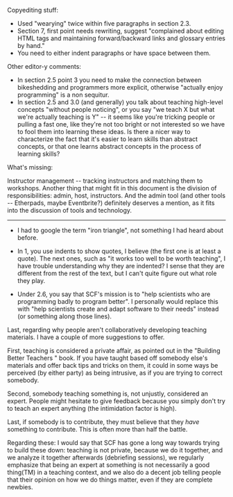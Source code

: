 Copyediting stuff:

- Used "wearying" twice within five paragraphs in section 2.3.
- Section 7, first point needs rewriting, suggest "complained about editing HTML tags and maintaining forward/backward links and glossary entries by hand."
- You need to either indent paragraphs or have space between them.

Other editor-y comments:

- In section 2.5 point 3 you need to make the connection between bikeshedding and programmers more explicit, otherwise "actually enjoy programming" is a non sequitur.
- In section 2.5 and 3.0 (and generally) you talk about teaching high-level concepts "without people noticing", or you say "we teach X but what we're actually teaching is Y" -- it seems like you're tricking people or pulling a fast one, like they're not too bright or not interested so we have to fool them into learning these ideas. Is there a nicer way to characterize the fact that it's easier to learn skills than abstract concepts, or that one learns abstract concepts in the process of learning skills?

What's missing:

Instructor management -- tracking instructors and matching them to workshops. Another thing that might fit in this document is the division of responsibilities: admin, host, instructors. And the admin tool (and other tools -- Etherpads, maybe Eventbrite?) definitely deserves a mention, as it fits into the discussion of tools and technology.

----------------------------------------

- I had to google the term "iron triangle", not something I had heard about before.

- In 1, you use indents to show quotes, I believe (the first one is at least a quote). The next ones, such as "it works too well to be worth teaching", I have trouble understanding why they are indented? I sense that they are different from the rest of the text, but I can't quite figure out what role they play.

- Under 2.6, you say that SCF's mission is to "help scientists who are programming badly to program better". I personally would replace this with "help scientists create and adapt software to their needs" instead (or something along those lines).

Last, regarding why people aren't collaboratively developing teaching materials. I have a couple of more suggestions to offer.

First, teaching is considered a private affair, as pointed out in the "Building Better Teachers " book. If you have taught based off somebody else's materials and offer back tips and tricks on them, it could in some ways be perceived (by either party) as being intrusive, as if you are trying to correct somebody.

Second, somebody teaching something is, not unjustly, considered an expert. People might hesitate to give feedback because you simply don't try to teach an expert anything (the intimidation factor is high).

Last, if somebody is to contribute, they must believe that they _have_ something to contribute. This is often more than half the battle.

Regarding these: I would say that SCF has gone a long way towards trying to build these down: teaching is not private, because we do it together, and we analyze it together afterwards (debriefing sessions), we regularly emphasize that being an expert at something is not necessarily a good thing(TM) in a teaching context, and we also do a decent job telling people that their opinion on how we do things matter, even if they are complete newbies.
